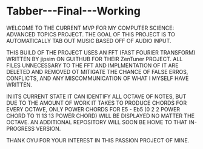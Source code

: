 # Tabber---Final---Working

WELCOME TO THE CURRENT MVP FOR MY COMPUTER SCIENCE: ADVANCED TOPICS PROJECT. THE GOAL OF THIS PROJECT IS TO 
AUTOMATICALLY TAB OUT MUSIC BASED OFF OF AUDIO INPUT.

THIS BUILD OF THE PROJECT USES AN FFT (FAST FOURIER TRANSFORM) WRITTEN BY jipsim ON GUITHUB FOR THEIR ZenTuner PROJECT. 
ALL FILES UNNECESSARY TO THE FFT AND IMPLMENTATION OF IT ARE DELETED AND REMOVED OT MITIGATE THE CHANCE OF FALSE ERROS, 
CONFLICTS, AND ANY MISCOMMUNICATION OF WHAT I MYSELF HAVE WRITTEN.

IN ITS CURRENT STATE IT CAN IDENTIFY ALL OCTAVE OF NOTES, BUT DUE TO THE AMOUNT OF WORK IT TAKES TO PRODUCE CHORDS FOR
EVERY OCTAVE, ONLY POWER CHORDS FOR E5 - Eb5 (0 2 2 POWER CHORD TO 11 13 13 POWER CHORD) WILL BE DISPLAYED NO MATTER 
THE OCTAVE. AN ADDITIONAL REPOSITORY WILL SOON BE HOME TO THAT IN-PROGRESS VERSION.

THANK OYU FOR YOUR INTEREST IN THIS PASSION PROJECT OF MINE.
